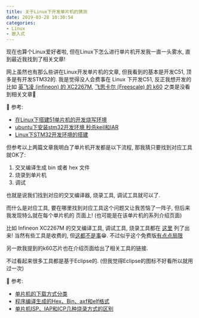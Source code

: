 ```yaml
---
title: 关于Linux下开发单片机的猜测
date: 2019-03-28 10:30:54
categories:
- Linux
- 嵌入式
---
```


现在也算个Linux爱好者啦, 但在Linux下怎么进行单片机开发我一直一头雾水, 直到最近我找到了相关文章!

<!-- More -->

网上虽然也有那么些讲在Linux开发单片机的文章, 但我看到的基本是开发C51, 顶多是有开发STM32的.
我是觉得没人会费事在 Linux 下开发C51, 反正我想开发的比如
[英飞凌 (infineon) 的 XC2267M](https://www.infineon.com/cms/en/product/microcontroller/16-bit-c166-microcontroller/xc2200-family-body/xc22xxm-series/sak-xc2267m-104f80lr-ab/),
[飞思卡尔 (Freescale) 的 k60](https://www.nxp.com/products/processors-and-microcontrollers/arm-based-processors-and-mcus/kinetis-cortex-m-mcus/k-seriesperformancem4/k6x-ethernet/kinetis-k60-100-mhz-mixed-signal-integration-microcontrollers-based-on-arm-cortex-m4-core:K60_100)
之类是没看到相关文章🤷‍

🔗 参考:

- [在Linux下搭建51单片机的开发烧写环境](https://blog.csdn.net/thinkerleo1997/article/details/53145972)
- [ubuntu下安装stm32开发环境 秒杀keil和IAR](https://www.amobbs.com/thread-5568167-1-1.html)
- [Linux下STM32开发环境的搭建](https://www.cnblogs.com/amanlikethis/p/3803736.html#lab35)

但参考以上两篇文章我明白了单片机开发都是以下流程, 那我猜只要找到对应工具就OK了:

1. 交叉编译生成 bin 或者 hex 文件
2. 烧录到单片机
3. 调试

也就是说我们找到对应的交叉编译器, 烧录工具, 调试工具就可以了.

而什么是对应工具, 要在哪里找到对应工具这个问题又让我苦恼了一阵子, 但后来我发现特么就在每个单片机的
页面上! (也可能是在该单片机的系列介绍页面)

比如 Infineon XC2267M 的交叉编译工具, 调试工具, 烧录工具都在
[这里](https://www.infineon.com/cms/en/product/microcontroller/16-bit-c166-microcontroller/xc2200-family-body/xc22xxm-series/#!tools)
列了出来! 当然有些工具是收费的, 但[这都不是事](http://www.infineonic.org/module/forum/thread-554295-1-1.html)😁. 不过似乎这个免费版[有点点局限](http://www.infineonic.org/module/forum/thread-487158-1-1.html)

另一款我提到的k60芯片也在介绍页面给出了相关工具的链接.

不过看起来很多工具都是基于Eclipse的. (但我觉得Eclipse的图标不好看所以就用过一次)

🔗 参考:

- [单片机的下载方式分类](https://blog.csdn.net/passerbyyuan/article/details/51404226)
- [程序编译生成的Hex、Bin、axf和elf格式](https://blog.csdn.net/qlexcel/article/details/84374768)
- [单片机ISP、IAP和ICP几种烧录方式的区别](http://www.21ic.com/jichuzhishi/mcu/write/2014-03-20/216132.html)